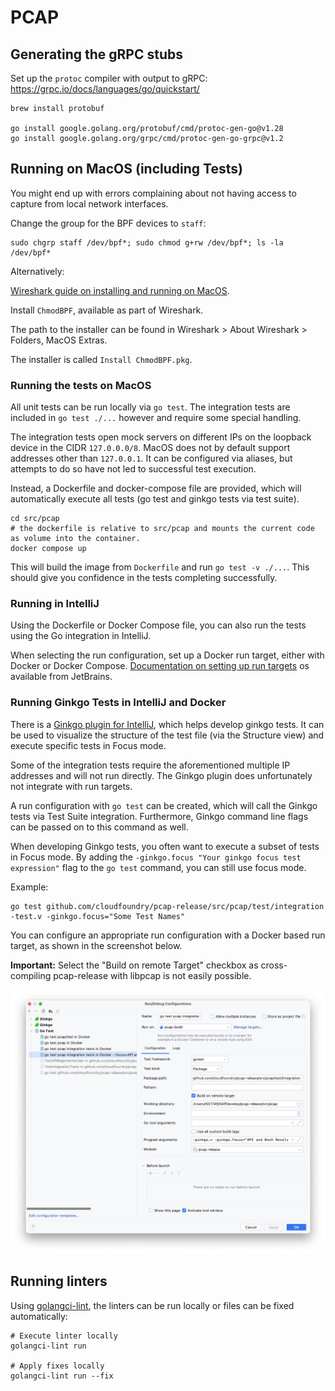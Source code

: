 # PCAP

## Generating the gRPC stubs

Set up the `protoc` compiler with output to gRPC:
https://grpc.io/docs/languages/go/quickstart/

```shell
brew install protobuf

go install google.golang.org/protobuf/cmd/protoc-gen-go@v1.28
go install google.golang.org/grpc/cmd/protoc-gen-go-grpc@v1.2
```

## Running on MacOS (including Tests)

You might end up with errors complaining about not having access to capture from local network interfaces.

Change the group for the BPF devices to `staff`:

```shell
sudo chgrp staff /dev/bpf*; sudo chmod g+rw /dev/bpf*; ls -la /dev/bpf*
```

Alternatively:

[Wireshark guide on installing and running on MacOS](https://www.wireshark.org/docs/wsug_html_chunked/ChBuildInstallOSXInstall.html).

Install `ChmodBPF`, available as part of Wireshark.

The path to the installer can be found in Wireshark > About Wireshark > Folders, MacOS Extras.

The installer is called `Install ChmodBPF.pkg`.

### Running the tests on MacOS

All unit tests can be run locally via `go test`. The integration tests are included in `go test ./...` however and require some special handling.

The integration tests open mock servers on different IPs on the loopback device in the CIDR `127.0.0.0/8`.
MacOS does not by default support addresses other than `127.0.0.1`. It can be configured via aliases, but attempts to do so have not led to successful test execution.

Instead, a Dockerfile and docker-compose file are provided, which will automatically execute all tests (go test and ginkgo tests via test suite).

```shell
cd src/pcap
# the dockerfile is relative to src/pcap and mounts the current code as volume into the container.
docker compose up
```

This will build the image from `Dockerfile` and run `go test -v ./...`. This should give you confidence in the tests completing successfully.

### Running in IntelliJ

Using the Dockerfile or Docker Compose file, you can also run the tests using the Go integration in IntelliJ.

When selecting the run configuration, set up a Docker run target, either with Docker or Docker Compose. [Documentation on setting up run targets](https://www.jetbrains.com/help/idea/run-targets.html#target-types) os available from JetBrains.

### Running Ginkgo Tests in IntelliJ and Docker

There is a [Ginkgo plugin for IntelliJ](https://plugins.jetbrains.com/plugin/17554-ginkgo), which helps develop ginkgo tests. It can be used to visualize the structure of the test file (via the Structure view) and execute specific tests in Focus mode.

Some of the integration tests require the aforementioned multiple IP addresses and will not run directly. The Ginkgo plugin does unfortunately not integrate with run targets.

A run configuration with `go test` can be created, which will call the Ginkgo tests via Test Suite integration.
Furthermore, Ginkgo command line flags can be passed on to this command as well.

When developing Ginkgo tests, you often want to execute a subset of tests in Focus mode. By adding the `-ginkgo.focus "Your ginkgo focus test expression"` flag to the `go test` command, you can still use focus mode.

Example:

```
go test github.com/cloudfoundry/pcap-release/src/pcap/test/integration -test.v -ginkgo.focus="Some Test Names"
```

You can configure an appropriate run configuration with a Docker based run target, as shown in the screenshot below.

**Important:** Select the "Build on remote Target" checkbox as cross-compiling pcap-release with libpcap is not easily possible.

![Build configuration in IntelliJ](docs/run-config.png)

## Running linters
Using [golangci-lint](https://golangci-lint.run/usage/install/#local-installation), the linters can be run locally or files can be fixed automatically:
```
# Execute linter locally
golangci-lint run

# Apply fixes locally
golangci-lint run --fix
```
